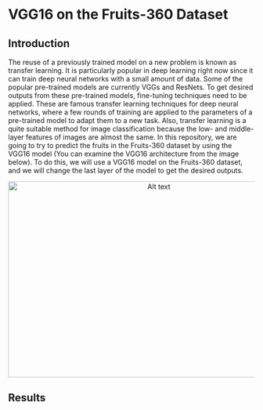 # VGG16 on the Fruits-360 Dataset

## Introduction

The reuse of a previously trained model on a new problem is known as transfer learning. It is particularly popular in deep learning right now since it can train deep neural networks with a small amount of data. Some of the popular pre-trained models are currently VGGs and ResNets. To get desired outputs from these pre-trained models, fine-tuning techniques need to be applied. These are famous transfer learning techniques for deep neural networks, where a few rounds of training are applied to the parameters of a pre-trained model to adapt them to a new task. Also, transfer learning is a quite suitable method for image classification because the low- and middle-layer features of images are almost the same. In this repository, we are going to try to predict the fruits in the Fruits-360 dataset by using the VGG16 model (You can examine the VGG16 architecture from the image below). To do this, we will use a VGG16 model on the Fruits-360 dataset, and we will change the last layer of the model to get the desired outputs.

<div align = "center">
<img title = "VGG16 Architecture" alt = "Alt text" src = "https://miro.medium.com/max/1400/1*NNifzsJ7tD2kAfBXt3AzEg.png" width = 600 height = 400>
</div>

 ## Results
